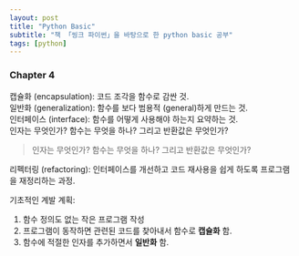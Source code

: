 ```yaml
---
layout: post
title: "Python Basic"
subtitle: "책 「씽크 파이썬」을 바탕으로 한 python basic 공부"
tags: [python]
---
```




### Chapter 4

캡슐화 (encapsulation): 코드 조각을 함수로 감싼 것.  
일반화 (generalization): 함수를 보다 범용적 (general)하게 만드는 것.  
인터페이스 (interface): 함수를 어떻게 사용해야 하는지 요약하는 것.  
  인자는 무엇인가? 함수는 무엇을 하나? 그리고 반환값은 무엇인가?  
> 인자는 무엇인가? 함수는 무엇을 하나? 그리고 반환값은 무엇인가?  

리펙터링 (refactoring): 인터페이스를 개선하고 코드 재사용을 쉽게 하도록 프로그램을 재정리하는 과정.  

기초적인 계발 계획:  
1. 함수 정의도 없는 작은 프로그램 작성  
2. 프로그램이 동작하면 관련된 코드를 찾아내서 함수로 **캡슐화** 함.  
3. 함수에 적절한 인자를 추가하면서 **일반화** 함.  

